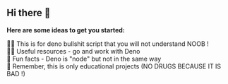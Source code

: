 ## Hi there 👋


**Here are some ideas to get you started:**

🙋‍♀️ This is for deno bullshit script that you will not understand NOOB !<br>
👩‍💻 Useful resources - go and work with Deno<br>
🍿 Fun facts - Deno is "node" but not in the same way<br>
🧙 Remember, this is only educational projects (NO DRUGS BECAUSE IT IS BAD !)

